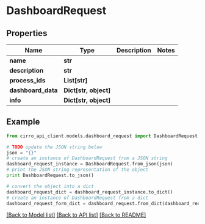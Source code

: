 # DashboardRequest


## Properties

Name | Type | Description | Notes
------------ | ------------- | ------------- | -------------
**name** | **str** |  | 
**description** | **str** |  | 
**process_ids** | **List[str]** |  | 
**dashboard_data** | **Dict[str, object]** |  | 
**info** | **Dict[str, object]** |  | 

## Example

```python
from cirro_api_client.models.dashboard_request import DashboardRequest

# TODO update the JSON string below
json = "{}"
# create an instance of DashboardRequest from a JSON string
dashboard_request_instance = DashboardRequest.from_json(json)
# print the JSON string representation of the object
print DashboardRequest.to_json()

# convert the object into a dict
dashboard_request_dict = dashboard_request_instance.to_dict()
# create an instance of DashboardRequest from a dict
dashboard_request_form_dict = dashboard_request.from_dict(dashboard_request_dict)
```
[[Back to Model list]](../README.md#documentation-for-models) [[Back to API list]](../README.md#documentation-for-api-endpoints) [[Back to README]](../README.md)


